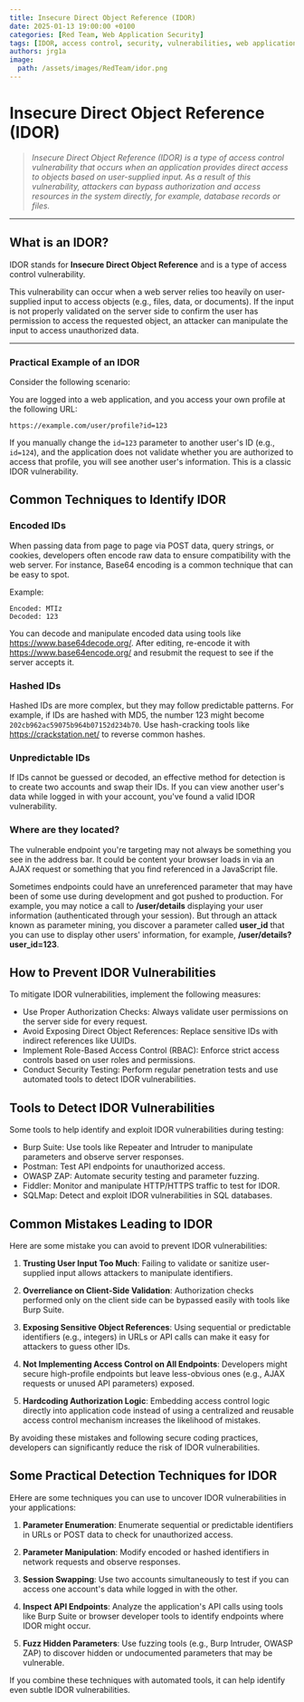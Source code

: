 ```yaml
---
title: Insecure Direct Object Reference (IDOR)
date: 2025-01-13 19:00:00 +0100
categories: [Red Team, Web Application Security]
tags: [IDOR, access control, security, vulnerabilities, web application, ethical hacking]
authors: jrg1a
image:
  path: /assets/images/RedTeam/idor.png
---
```


# Insecure Direct Object Reference (IDOR)

> *Insecure Direct Object Reference (IDOR) is a type of access control vulnerability that occurs when an application provides direct access to objects based on user-supplied input. As a result of this vulnerability, attackers can bypass authorization and access resources in the system directly, for example, database records or files.*

---

## What is an IDOR?

IDOR stands for **Insecure Direct Object Reference** and is a type of access control vulnerability. 

This vulnerability can occur when a web server relies too heavily on user-supplied input to access objects (e.g., files, data, or documents). If the input is not properly validated on the server side to confirm the user has permission to access the requested object, an attacker can manipulate the input to access unauthorized data.

---

### Practical Example of an IDOR

Consider the following scenario:

You are logged into a web application, and you access your own profile at the following URL:

```plaintext
https://example.com/user/profile?id=123
``` 
If you manually change the `id=123` parameter to another user's ID (e.g., `id=124`), and the application does not validate whether you are authorized to access that profile, you will see another user's information. This is a classic IDOR vulnerability.


## Common Techniques to Identify IDOR 
### Encoded IDs
When passing data from page to page via POST data, query strings, or cookies, developers often encode raw data to ensure compatibility with the web server. For instance, Base64 encoding is a common technique that can be easy to spot.

Example:

    Encoded: MTIz
    Decoded: 123

You can decode and manipulate encoded data using tools like https://www.base64decode.org/. After editing, re-encode it with https://www.base64encode.org/ and resubmit the request to see if the server accepts it.


### Hashed IDs
Hashed IDs are more complex, but they may follow predictable patterns. For example, if IDs are hashed with MD5, the number 123 might become `202cb962ac59075b964b07152d234b70`. Use hash-cracking tools like https://crackstation.net/ to reverse common hashes.


### Unpredictable IDs
If IDs cannot be guessed or decoded, an effective method for detection is to create two accounts and swap their IDs. If you can view another user's data while logged in with your account, you've found a valid IDOR vulnerability.

### Where are they located?
The vulnerable endpoint you're targeting may not always be something you see in the address bar. It could be content your browser loads in via an AJAX request or something that you find referenced in a JavaScript file. 

Sometimes endpoints could have an unreferenced parameter that may have been of some use during development and got pushed to production. For example, you may notice a call to **/user/details** displaying your user information (authenticated through your session). But through an attack known as parameter mining, you discover a parameter called **user_id** that you can use to display other users' information, for example, **/user/details?user_id=123**.

## How to Prevent IDOR Vulnerabilities

To mitigate IDOR vulnerabilities, implement the following measures:
- Use Proper Authorization Checks: Always validate user permissions on the server side for every request.
- Avoid Exposing Direct Object References: Replace sensitive IDs with indirect references like UUIDs.
- Implement Role-Based Access Control (RBAC): Enforce strict access controls based on user roles and permissions.
- Conduct Security Testing: Perform regular penetration tests and use automated tools to detect IDOR vulnerabilities.


## Tools to Detect IDOR Vulnerabilities
Some tools to help identify and exploit IDOR vulnerabilities during testing:
- Burp Suite: Use tools like Repeater and Intruder to manipulate parameters and observe server responses.
- Postman: Test API endpoints for unauthorized access.
- OWASP ZAP: Automate security testing and parameter fuzzing.
- Fiddler: Monitor and manipulate HTTP/HTTPS traffic to test for IDOR.
- SQLMap: Detect and exploit IDOR vulnerabilities in SQL databases.

## Common Mistakes Leading to IDOR

Here are some mistake you can avoid to prevent IDOR vulnerabilities:
1. **Trusting User Input Too Much**:
   Failing to validate or sanitize user-supplied input allows attackers to manipulate identifiers.

2. **Overreliance on Client-Side Validation**:
   Authorization checks performed only on the client side can be bypassed easily with tools like Burp Suite.

3. **Exposing Sensitive Object References**:
   Using sequential or predictable identifiers (e.g., integers) in URLs or API calls can make it easy for attackers to guess other IDs.

4. **Not Implementing Access Control on All Endpoints**:
   Developers might secure high-profile endpoints but leave less-obvious ones (e.g., AJAX requests or unused API parameters) exposed.

5. **Hardcoding Authorization Logic**:
   Embedding access control logic directly into application code instead of using a centralized and reusable access control mechanism increases the likelihood of mistakes.

By avoiding these mistakes and following secure coding practices, developers can significantly reduce the risk of IDOR vulnerabilities.

## Some Practical Detection Techniques for IDOR

EHere are some techniques you can use to uncover IDOR vulnerabilities in your applications:

1. **Parameter Enumeration**:
   Enumerate sequential or predictable identifiers in URLs or POST data to check for unauthorized access.

2. **Parameter Manipulation**:
   Modify encoded or hashed identifiers in network requests and observe responses.

3. **Session Swapping**:
   Use two accounts simultaneously to test if you can access one account's data while logged in with the other.

4. **Inspect API Endpoints**:
   Analyze the application's API calls using tools like Burp Suite or browser developer tools to identify endpoints where IDOR might occur.

5. **Fuzz Hidden Parameters**:
   Use fuzzing tools (e.g., Burp Intruder, OWASP ZAP) to discover hidden or undocumented parameters that may be vulnerable.

If you combine these techniques with automated tools, it can help identify even subtle IDOR vulnerabilities.

